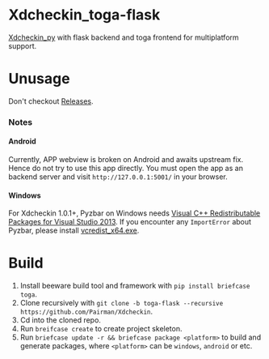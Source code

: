 # Xdcheckin_toga-flask
[Xdcheckin_py](https://github.com/Pairman/Xdcheckin/tree/py) with flask backend and toga frontend for multiplatform support.

# Unusage
Don't checkout [Releases](https://github.com/Pairman/Xdcheckin/releases/).
### Notes
#### Android
Currently, APP webview is broken on Android and awaits upstream fix. Hence do not try to use this app directly. You must open the app as an backend server and visit ```http://127.0.0.1:5001/``` in your browser.

#### Windows
For Xdcheckin 1.0.1+, Pyzbar on Windows needs [Visual C++ Redistributable Packages for Visual Studio 2013](https://www.microsoft.com/en-US/download/details.aspx?id=40784). If you encounter any ```ImportError``` about Pyzbar, please install [vcredist_x64.exe](https://download.microsoft.com/download/c/c/2/cc2df5f8-4454-44b4-802d-5ea68d086676/vcredist_x64.exe).

# Build
1. Install beeware build tool and framework with ```pip install briefcase toga```. <br>
2. Clone recursively with ```git clone -b toga-flask --recursive https://github.com/Pairman/Xdcheckin```. <br>
3. Cd into the cloned repo. <br>
4. Run ```breifcase create``` to create project skeleton. <br>
5. Run ```briefcase update -r && briefcase package <platform>``` to build and generate packages, where ```<platform>``` can be ```windows```, ```android``` or etc.
